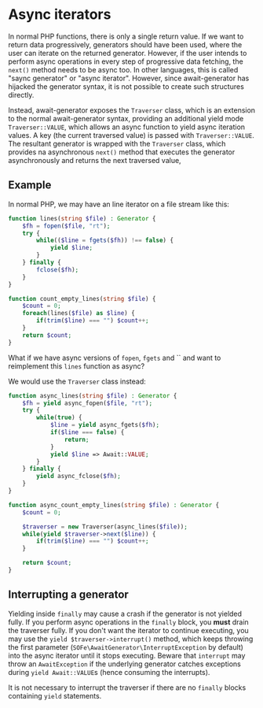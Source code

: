 # Async iterators
In normal PHP functions, there is only a single return value.
If we want to return data progressively,
generators should have been used,
where the user can iterate on the returned generator.
However, if the user intends to perform async operations
in every step of progressive data fetching,
the `next()` method needs to be async too.
In other languages, this is called "saync generator" or "async iterator".
However, since await-generator has hijacked the generator syntax,
it is not possible to create such structures directly.

Instead, await-generator exposes the `Traverser` class,
which is an extension to the normal await-generator syntax,
providing an additional yield mode `Traverser::VALUE`,
which allows an async function to yield async iteration values.
A key (the current traversed value) is passed with `Traverser::VALUE`.
The resultant generator is wrapped with the `Traverser` class,
which provides na asynchronous `next()` method that
executes the generator asynchronously and returns the next traversed value,

## Example
In normal PHP, we may have an line iterator on a file stream like this:

```php
function lines(string $file) : Generator {
	$fh = fopen($file, "rt");
	try {
		while(($line = fgets($fh)) !== false) {
			yield $line;
		}
	} finally {
		fclose($fh);
	}
}

function count_empty_lines(string $file) {
	$count = 0;
	foreach(lines($file) as $line) {
		if(trim($line) === "") $count++;
	}
	return $count;
}
```

What if we have async versions of `fopen`, `fgets` and ``
and want to reimplement this `lines` function as async?

We would use the `Traverser` class instead:

```php
function async_lines(string $file) : Generator {
	$fh = yield async_fopen($file, "rt");
	try {
		while(true) {
			$line = yield async_fgets($fh);
			if($line === false) {
				return;
			}
			yield $line => Await::VALUE;
		}
	} finally {
		yield async_fclose($fh);
	}
}

function async_count_empty_lines(string $file) : Generator {
	$count = 0;

	$traverser = new Traverser(async_lines($file));
	while(yield $traverser->next($line)) {
		if(trim($line) === "") $count++;
	}

	return $count;
}
```

## Interrupting a generator
Yielding inside `finally` may cause a crash
if the generator is not yielded fully.
If you perform async operations in the `finally` block,
you **must** drain the traverser fully.
If you don't want the iterator to continue executing,
you may use the `yield $traverser->interrupt()` method,
which keeps throwing the first parameter
(`SOFe\AwaitGenerator\InterruptException` by default)
into the async iterator until it stops executing.
Beware that `interrupt` may throw an `AwaitException`
if the underlying generator catches exceptions during `yield Await::VALUE`s
(hence consuming the interrupts).

It is not necessary to interrupt the traverser
if there are no `finally` blocks containing `yield` statements.
